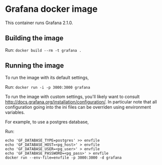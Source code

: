 # Grafana docker image

This container runs Grafana 2.1.0.

## Building the image

Run:
  `docker build --rm -t grafana .`


## Running the image

To run the image with its default settings,

Run:
  `docker run -i -p 3000:3000 grafana`


To run the image with custom settings, you'll likely want to consult
http://docs.grafana.org/installation/configuration/. In particular
note that all configuration going into the ini files can be overriden
using environment variables.

For example, to use a postgres database,

Run:

  ```
  echo 'GF_DATABASE_TYPE=postgres' >> envfile
  echo 'GF_DATABASE_HOST=<pg_host>' > envfile
  echo 'GF_DATABASE_USER=<pg_user>' > envfile
  echo 'GF_DATABASE_PASSWORD=<pg_pass>' > envfile
  docker run --env-file=envfile -p 3000:3000 -d grafana
  ```
